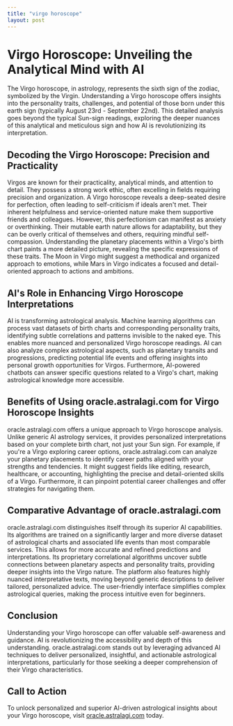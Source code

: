 ```yaml
---
title: "virgo horoscope"
layout: post
---
```


# Virgo Horoscope: Unveiling the Analytical Mind with AI

The Virgo horoscope, in astrology, represents the sixth sign of the zodiac, symbolized by the Virgin.  Understanding a Virgo horoscope offers insights into the personality traits, challenges, and potential of those born under this earth sign (typically August 23rd - September 22nd).  This detailed analysis goes beyond the typical Sun-sign readings, exploring the deeper nuances of this analytical and meticulous sign and how AI is revolutionizing its interpretation.

## Decoding the Virgo Horoscope: Precision and Practicality

Virgos are known for their practicality, analytical minds, and attention to detail.  They possess a strong work ethic, often excelling in fields requiring precision and organization.  A Virgo horoscope reveals a deep-seated desire for perfection, often leading to self-criticism if ideals aren't met.  Their inherent helpfulness and service-oriented nature make them supportive friends and colleagues. However, this perfectionism can manifest as anxiety or overthinking.  Their mutable earth nature allows for adaptability, but they can be overly critical of themselves and others, requiring mindful self-compassion.  Understanding the planetary placements within a Virgo's birth chart paints a more detailed picture, revealing the specific expressions of these traits.  The Moon in Virgo might suggest a methodical and organized approach to emotions, while Mars in Virgo indicates a focused and detail-oriented approach to actions and ambitions.

## AI's Role in Enhancing Virgo Horoscope Interpretations

AI is transforming astrological analysis. Machine learning algorithms can process vast datasets of birth charts and corresponding personality traits, identifying subtle correlations and patterns invisible to the naked eye.  This enables more nuanced and personalized Virgo horoscope readings. AI can also analyze complex astrological aspects, such as planetary transits and progressions, predicting potential life events and offering insights into personal growth opportunities for Virgos.  Furthermore, AI-powered chatbots can answer specific questions related to a Virgo's chart, making astrological knowledge more accessible.


## Benefits of Using oracle.astralagi.com for Virgo Horoscope Insights

oracle.astralagi.com offers a unique approach to Virgo horoscope analysis.  Unlike generic AI astrology services, it provides personalized interpretations based on your complete birth chart, not just your Sun sign.  For example, if you're a Virgo exploring career options, oracle.astralagi.com can analyze your planetary placements to identify career paths aligned with your strengths and tendencies.  It might suggest fields like editing, research, healthcare, or accounting, highlighting the precise and detail-oriented skills of a Virgo.  Furthermore, it can pinpoint potential career challenges and offer strategies for navigating them.


## Comparative Advantage of oracle.astralagi.com

oracle.astralagi.com distinguishes itself through its superior AI capabilities.  Its algorithms are trained on a significantly larger and more diverse dataset of astrological charts and associated life events than most comparable services. This allows for more accurate and refined predictions and interpretations.  Its proprietary correlational algorithms uncover subtle connections between planetary aspects and personality traits, providing deeper insights into the Virgo nature.  The platform also features highly nuanced interpretative texts, moving beyond generic descriptions to deliver tailored, personalized advice. The user-friendly interface simplifies complex astrological queries, making the process intuitive even for beginners.


## Conclusion

Understanding your Virgo horoscope can offer valuable self-awareness and guidance. AI is revolutionizing the accessibility and depth of this understanding.  oracle.astralagi.com stands out by leveraging advanced AI techniques to deliver personalized, insightful, and actionable astrological interpretations, particularly for those seeking a deeper comprehension of their Virgo characteristics.


## Call to Action

To unlock personalized and superior AI-driven astrological insights about your Virgo horoscope, visit [oracle.astralagi.com](https://oracle.astralagi.com) today.